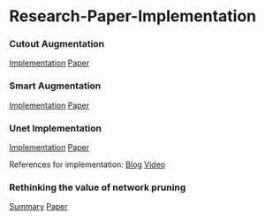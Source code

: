 # Research-Paper-Implementation

### Cutout Augmentation
[Implementation](https://github.com/chetanpandey1266/Research-Paper-Implementation/blob/master/cutout.py)
[Paper](https://arxiv.org/pdf/1708.04552.pdf)

### Smart Augmentation
[Implementation](https://github.com/chetanpandey1266/Research-Paper-Implementation/blob/master/smart.py)
[Paper](https://arxiv.org/pdf/1703.08383v1.pdf)

### Unet Implementation
[Implementation](https://github.com/chetanpandey1266/Research-Paper-Implementation/blob/master/unet.py)
[Paper](https://arxiv.org/abs/1505.04597)

References for implementation:
[Blog](https://medium.com/activating-robotic-minds/up-sampling-with-transposed-convolution-9ae4f2df52d0)
[Video](https://www.youtube.com/watch?v=u1loyDCoGbE)

### Rethinking the value of network pruning
[Summary]()
[Paper](https://arxiv.org/abs/1810.05270)

